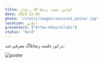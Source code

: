 ```yaml
---
title: اولین نشست برخط لاگ زنجان
date: 2023-12-01
photo: "/static/images/session1_poster.jpg"
location: آنلاین
presenters: ["Erfan-Kheyrollahi"]
status: "held"
---
```


در این جلسه زنجانلاگ معرفی شد.

![poster](session1_poster.jpg)